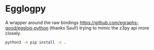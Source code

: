 # Egglogpy

A wrapper around the raw bindings <https://github.com/egraphs-good/egglog-python> (thanks Saul!) trying to mimic the z3py api more closely.

```bash
python3 -m pip install -e .
```
